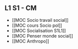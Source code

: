 ## L1 S1 - CM
- [[MOC Socio travail social]]
- [[MOC cours Socio pol]]
- [[MOC Socialisation S1L1]]
- [[MOC Penser monde social]]
- [[MOC Anthropo]]
